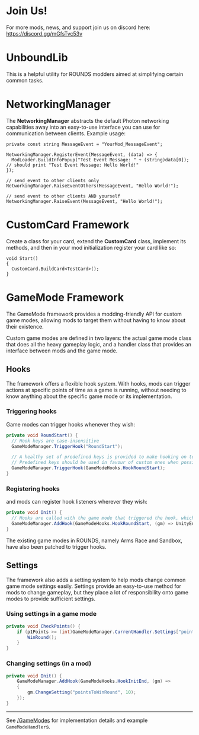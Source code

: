 # Join Us!
For more mods, news, and support join us on discord here: https://discord.gg/mGfsTvc53v

# UnboundLib
This is a helpful utility for ROUNDS modders aimed at simplifying certain common tasks.

# NetworkingManager
The **NetworkingManager** abstracts the default Photon networking capabilities away into an easy-to-use interface you can use for communication between clients.
Example usage:
	
	private const string MessageEvent = "YourMod_MessageEvent";

	NetworkingManager.RegisterEvent(MessageEvent, (data) => {
	  ModLoader.BuildInfoPopup("Test Event Message: " + (string)data[0]);    // should print "Test Event Message: Hello World!"
	});

	// send event to other clients only
	NetworkingManager.RaiseEventOthers(MessageEvent, "Hello World!");
	
	// send event to other clients AND yourself
	NetworkingManager.RaiseEvent(MessageEvent, "Hello World!");

# CustomCard Framework
Create a class for your card, extend the **CustomCard** class, implement its methods, and then in your mod initialization register your card like so:

  	void Start()
  	{
	  CustomCard.BuildCard<TestCard>();
  	}

# GameMode Framework
The GameMode framework provides a modding-friendly API for custom game modes, allowing mods to target them without having to know about their existence.

Custom game modes are defined in two layers: the actual game mode class that does all the heavy gameplay logic, and a handler class that provides an interface
between mods and the game mode.

## Hooks
The framework offers a flexible hook system. With hooks, mods can trigger actions at specific points of time as a game is running, without needing to know
anything about the specific game mode or its implementation.

### Triggering hooks
Game modes can trigger hooks whenever they wish:

```csharp
private void RoundStart() {
  // Hook keys are case-insensitive
  GameModeManager.TriggerHook("RoundStart");

  // A healthy set of predefined keys is provided to make hooking on to them easier.
  // Predefined keys should be used in favour of custom ones when possible.
  GameModeManager.TriggerHook(GameModeHooks.HookRoundStart);
}
```

### Registering hooks
and mods can register hook listeners wherever they wish:

```csharp
private void Init() {
  // Hooks are called with the game mode that triggered the hook, which is always the currently active game mode
  GameModeManager.AddHook(GameModeHooks.HookRoundStart, (gm) => UnityEngine.Debug.Log(gm.Name));
}
```

The existing game modes in ROUNDS, namely Arms Race and Sandbox, have also been patched to trigger hooks.

## Settings
The framework also adds a setting system to help mods change common game mode settings easily. Settings provide an easy-to-use method for mods to change gameplay,
but they place a lot of responsibility onto game modes to provide sufficient settings.

### Using settings in a game mode

```csharp
private void CheckPoints() {
	if (p1Points >= (int)GameModeManager.CurrentHandler.Settings["pointsToWinRound"]) {
		WinRound();
	}
}
```

### Changing settings (in a mod)

```csharp
private void Init() {
	GameModeManager.AddHook(GameModeHooks.HookInitEnd, (gm) =>
	{
		gm.ChangeSetting("pointsToWinRound", 10);
	});
}
```

---

See [/GameModes](./GameModes) for implementation details and example `GameModeHandler`s.
